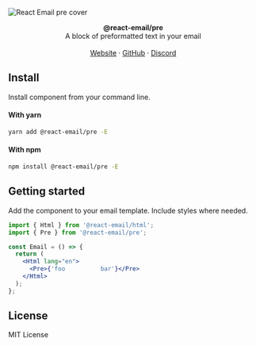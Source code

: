 ![React Email pre cover](https://react.email/static/images/readme/covers/pre.png)

<div align="center"><strong>@react-email/pre</strong></div>
<div align="center">A block of preformatted text in your email</div>
<br />
<div align="center">
<a href="https://react.email">Website</a> 
<span> · </span>
<a href="https://github.com/zenorocha/react-email">GitHub</a> 
<span> · </span>
<a href="https://react.email/discord">Discord</a>
</div>

## Install

Install component from your command line.

#### With yarn

```sh
yarn add @react-email/pre -E
```

#### With npm

```sh
npm install @react-email/pre -E
```

## Getting started

Add the component to your email template. Include styles where needed.

```jsx
import { Html } from '@react-email/html';
import { Pre } from '@react-email/pre';

const Email = () => {
  return (
    <Html lang="en">
      <Pre>{'foo          bar'}</Pre>
    </Html>
  );
};
```

## License

MIT License
